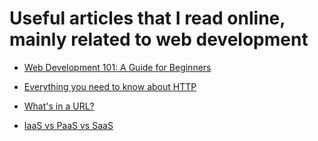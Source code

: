Useful articles that I read online, mainly related to web development
======================================================================

- [Web Development 101: A Guide for Beginners](https://cs.fyi/guide/web-development-101-beginners-guide)

- [Everything you need to know about HTTP](https://cs.fyi/guide/http-in-depth)

- [What's in a URL?](https://cs.fyi/guide/whats-in-a-url)

- [IaaS vs PaaS vs SaaS](https://cs.fyi/guide/iaas-vs-paas-vs-saas)
